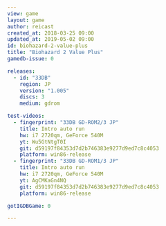 ```yaml
---
view: game
layout: game
author: reicast
created_at: 2018-03-25 09:00
updated_at: 2019-05-02 09:00
id: biohazard-2-value-plus
title: "Biohazard 2 Value Plus"
gamedb-issue: 0

releases:
  - id: "33DB"
    region: JP
    version: "1.005"
    discs: 3
    medium: gdrom

test-videos:
  - fingerprint: "33DB GD-ROM2/3 JP"
    title: Intro auto run
    hw: i7 2720qm, GeForce 540M
    yt: Wu5GtNtgT0I
    git: d59197f84353d7d2b746383e9277d9ed7c8c4053
    platform: win86-release
  - fingerprint: "33DB GD-ROM1/3 JP"
    title: Intro auto run
    hw: i7 2720qm, GeForce 540M
    yt: AgCMKaGn4NQ
    git: d59197f84353d7d2b746383e9277d9ed7c8c4053
    platform: win86-release

gotIGDBGame: 0

---
```

